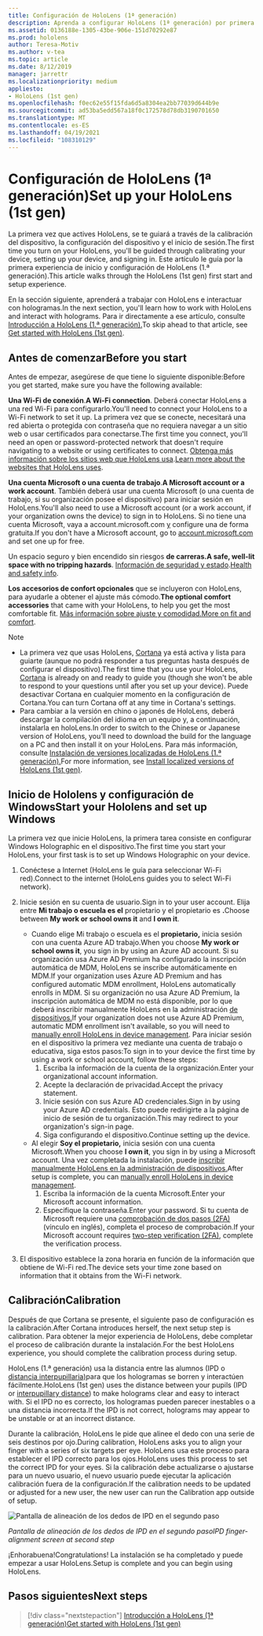```yaml
---
title: Configuración de HoloLens (1ª generación)
description: Aprenda a configurar HoloLens (1ª generación) por primera vez en una red Wi-Fi con una cuenta de Microsoft (MSA) o Azure Active Directory (AAD).
ms.assetid: 0136188e-1305-43be-906e-151d70292e87
ms.prod: hololens
author: Teresa-Motiv
ms.author: v-tea
ms.topic: article
ms.date: 8/12/2019
manager: jarrettr
ms.localizationpriority: medium
appliesto:
- HoloLens (1st gen)
ms.openlocfilehash: f0ec62e55f15fda6d5a8304ea2bb77039d644b9e
ms.sourcegitcommit: ad53ba5edd567a18f0c172578d78db3190701650
ms.translationtype: MT
ms.contentlocale: es-ES
ms.lasthandoff: 04/19/2021
ms.locfileid: "108310129"
---
```

# <a name="set-up-your-hololens-1st-gen"></a><span data-ttu-id="933c3-103">Configuración de HoloLens (1ª generación)</span><span class="sxs-lookup"><span data-stu-id="933c3-103">Set up your HoloLens (1st gen)</span></span>

<span data-ttu-id="933c3-104">La primera vez que actives HoloLens, se te guiará a través de la calibración del dispositivo, la configuración del dispositivo y el inicio de sesión.</span><span class="sxs-lookup"><span data-stu-id="933c3-104">The first time you turn on your HoloLens, you'll be guided through calibrating your device, setting up your device, and signing in.</span></span>  <span data-ttu-id="933c3-105">Este artículo le guía por la primera experiencia de inicio y configuración de HoloLens (1.ª generación).</span><span class="sxs-lookup"><span data-stu-id="933c3-105">This article walks through the HoloLens (1st gen) first start and setup experience.</span></span>

<span data-ttu-id="933c3-106">En la sección siguiente, aprenderá a trabajar con HoloLens e interactuar con hologramas.</span><span class="sxs-lookup"><span data-stu-id="933c3-106">In the next section, you'll learn how to work with HoloLens and interact with holograms.</span></span> <span data-ttu-id="933c3-107">Para ir directamente a ese artículo, consulte [Introducción a HoloLens (1.ª generación).](hololens1-basic-usage.md)</span><span class="sxs-lookup"><span data-stu-id="933c3-107">To skip ahead to that article, see [Get started with HoloLens (1st gen)](hololens1-basic-usage.md).</span></span>

## <a name="before-you-start"></a><span data-ttu-id="933c3-108">Antes de comenzar</span><span class="sxs-lookup"><span data-stu-id="933c3-108">Before you start</span></span>

<span data-ttu-id="933c3-109">Antes de empezar, asegúrese de que tiene lo siguiente disponible:</span><span class="sxs-lookup"><span data-stu-id="933c3-109">Before you get started, make sure you have the following available:</span></span>

<span data-ttu-id="933c3-110">**Una Wi-Fi de conexión**.</span><span class="sxs-lookup"><span data-stu-id="933c3-110">**A Wi-Fi connection**.</span></span> <span data-ttu-id="933c3-111">Deberá conectar HoloLens a una red Wi-Fi para configurarlo.</span><span class="sxs-lookup"><span data-stu-id="933c3-111">You'll need to connect your HoloLens to a Wi-Fi network to set it up.</span></span> <span data-ttu-id="933c3-112">La primera vez que se conecte, necesitará una red abierta o protegida con contraseña que no requiera navegar a un sitio web o usar certificados para conectarse.</span><span class="sxs-lookup"><span data-stu-id="933c3-112">The first time you connect, you'll need an open or password-protected network that doesn't require navigating to a website or using certificates to connect.</span></span> <span data-ttu-id="933c3-113">[Obtenga más información sobre los sitios web que HoloLens usa](hololens-offline.md).</span><span class="sxs-lookup"><span data-stu-id="933c3-113">[Learn more about the websites that HoloLens uses](hololens-offline.md).</span></span>

<span data-ttu-id="933c3-114">**Una cuenta Microsoft o una cuenta de trabajo**.</span><span class="sxs-lookup"><span data-stu-id="933c3-114">**A Microsoft account or a work account**.</span></span> <span data-ttu-id="933c3-115">También deberá usar una cuenta Microsoft (o una cuenta de trabajo, si su organización posee el dispositivo) para iniciar sesión en HoloLens.</span><span class="sxs-lookup"><span data-stu-id="933c3-115">You'll also need to use a Microsoft account (or a work account, if your organization owns the device) to sign in to HoloLens.</span></span> <span data-ttu-id="933c3-116">Si no tiene una cuenta Microsoft, vaya a account.microsoft.com [y](https://account.microsoft.com) configure una de forma gratuita.</span><span class="sxs-lookup"><span data-stu-id="933c3-116">If you don't have a Microsoft account, go to [account.microsoft.com](https://account.microsoft.com) and set one up for free.</span></span>

<span data-ttu-id="933c3-117">Un espacio seguro y bien encendido sin riesgos **de carreras.**</span><span class="sxs-lookup"><span data-stu-id="933c3-117">**A safe, well-lit space with no tripping hazards**.</span></span> <span data-ttu-id="933c3-118">[Información de seguridad y estado](https://go.microsoft.com/fwlink/p/?LinkId=746661).</span><span class="sxs-lookup"><span data-stu-id="933c3-118">[Health and safety info](https://go.microsoft.com/fwlink/p/?LinkId=746661).</span></span>

<span data-ttu-id="933c3-119">**Los accesorios de confort opcionales** que se incluyeron con HoloLens, para ayudarle a obtener el ajuste más cómodo.</span><span class="sxs-lookup"><span data-stu-id="933c3-119">**The optional comfort accessories** that came with your HoloLens, to help you get the most comfortable fit.</span></span> <span data-ttu-id="933c3-120">[Más información sobre ajuste y comodidad.](https://support.microsoft.com/help/12632/hololens-fit-your-hololens)</span><span class="sxs-lookup"><span data-stu-id="933c3-120">[More on fit and comfort](https://support.microsoft.com/help/12632/hololens-fit-your-hololens).</span></span>

> [!NOTE]
>  
> - <span data-ttu-id="933c3-121">La primera vez que usas HoloLens, [Cortana](hololens-cortana.md) ya está activa y lista para guiarte (aunque no podrá responder a tus preguntas hasta después de configurar el dispositivo).</span><span class="sxs-lookup"><span data-stu-id="933c3-121">The first time that you use your HoloLens, [Cortana](hololens-cortana.md) is already on and ready to guide you (though she won't be able to respond to your questions until after you set up your device).</span></span> <span data-ttu-id="933c3-122">Puede desactivar Cortana en cualquier momento en la configuración de Cortana.</span><span class="sxs-lookup"><span data-stu-id="933c3-122">You can turn Cortana off at any time in Cortana's settings.</span></span>
> - <span data-ttu-id="933c3-123">Para cambiar a la versión en chino o japonés de HoloLens, deberá descargar la compilación del idioma en un equipo y, a continuación, instalarla en holoLens.</span><span class="sxs-lookup"><span data-stu-id="933c3-123">In order to switch to the Chinese or Japanese version of HoloLens, you’ll need to download the build for the language on a PC and then install it on your HoloLens.</span></span> <span data-ttu-id="933c3-124">Para más información, consulte [Instalación de versiones localizadas de HoloLens (1.ª generación).](hololens1-install-localized.md)</span><span class="sxs-lookup"><span data-stu-id="933c3-124">For more information, see [Install localized versions of HoloLens (1st gen)](hololens1-install-localized.md).</span></span>

## <a name="start-your-hololens-and-set-up-windows"></a><span data-ttu-id="933c3-125">Inicio de Hololens y configuración de Windows</span><span class="sxs-lookup"><span data-stu-id="933c3-125">Start your Hololens and set up Windows</span></span>

<span data-ttu-id="933c3-126">La primera vez que inicie HoloLens, la primera tarea consiste en configurar Windows Holographic en el dispositivo.</span><span class="sxs-lookup"><span data-stu-id="933c3-126">The first time you start your HoloLens, your first task is to set up Windows Holographic on your device.</span></span>

1. <span data-ttu-id="933c3-127">Conéctese a Internet (HoloLens le guía para seleccionar Wi-Fi red).</span><span class="sxs-lookup"><span data-stu-id="933c3-127">Connect to the internet (HoloLens guides you to select Wi-Fi network).</span></span>

1. <span data-ttu-id="933c3-128">Inicie sesión en su cuenta de usuario.</span><span class="sxs-lookup"><span data-stu-id="933c3-128">Sign in to your user account.</span></span> <span data-ttu-id="933c3-129">Elija entre **Mi trabajo o escuela es el** propietario y el propietario es **.**</span><span class="sxs-lookup"><span data-stu-id="933c3-129">Choose between **My work or school owns it** and **I own it**.</span></span>
    - <span data-ttu-id="933c3-130">Cuando elige Mi trabajo o escuela es el **propietario,** inicia sesión con una cuenta Azure AD trabajo.</span><span class="sxs-lookup"><span data-stu-id="933c3-130">When you choose **My work or school owns it**, you sign in by using an Azure AD account.</span></span> <span data-ttu-id="933c3-131">Si su organización usa Azure AD Premium ha configurado la inscripción automática de MDM, HoloLens se inscribe automáticamente en MDM.</span><span class="sxs-lookup"><span data-stu-id="933c3-131">If your organization uses Azure AD Premium and has configured automatic MDM enrollment, HoloLens automatically enrolls in MDM.</span></span> <span data-ttu-id="933c3-132">Si su organización no usa Azure AD Premium, la inscripción automática de MDM no está disponible, por lo que deberá inscribir manualmente HoloLens en la administración [de dispositivos.](hololens-enroll-mdm.md#different-ways-to-enroll)</span><span class="sxs-lookup"><span data-stu-id="933c3-132">If your organization does not use Azure AD Premium, automatic MDM enrollment isn't available, so you will need to [manually enroll HoloLens in device management](hololens-enroll-mdm.md#different-ways-to-enroll).</span></span> <span data-ttu-id="933c3-133">Para iniciar sesión en el dispositivo la primera vez mediante una cuenta de trabajo o educativa, siga estos pasos:</span><span class="sxs-lookup"><span data-stu-id="933c3-133">To sign in to your device the first time by using a work or school account, follow these steps:</span></span>
        1. <span data-ttu-id="933c3-134">Escriba la información de la cuenta de la organización.</span><span class="sxs-lookup"><span data-stu-id="933c3-134">Enter your organizational account information.</span></span>
        1. <span data-ttu-id="933c3-135">Acepte la declaración de privacidad.</span><span class="sxs-lookup"><span data-stu-id="933c3-135">Accept the privacy statement.</span></span>
        1. <span data-ttu-id="933c3-136">Inicie sesión con sus Azure AD credenciales.</span><span class="sxs-lookup"><span data-stu-id="933c3-136">Sign in by using your Azure AD credentials.</span></span> <span data-ttu-id="933c3-137">Esto puede redirigirte a la página de inicio de sesión de tu organización.</span><span class="sxs-lookup"><span data-stu-id="933c3-137">This may redirect to your organization's sign-in page.</span></span>
        1. <span data-ttu-id="933c3-138">Siga configurando el dispositivo.</span><span class="sxs-lookup"><span data-stu-id="933c3-138">Continue setting up the device.</span></span>
    - <span data-ttu-id="933c3-139">Al elegir **Soy el propietario,** inicia sesión con una cuenta Microsoft.</span><span class="sxs-lookup"><span data-stu-id="933c3-139">When you choose **I own it**, you sign in by using a Microsoft account.</span></span> <span data-ttu-id="933c3-140">Una vez completada la instalación, puede [inscribir manualmente HoloLens en la administración de dispositivos.](hololens-enroll-mdm.md#different-ways-to-enroll)</span><span class="sxs-lookup"><span data-stu-id="933c3-140">After setup is complete, you can [manually enroll HoloLens in device management](hololens-enroll-mdm.md#different-ways-to-enroll).</span></span>
        1. <span data-ttu-id="933c3-141">Escriba la información de la cuenta Microsoft.</span><span class="sxs-lookup"><span data-stu-id="933c3-141">Enter your Microsoft account information.</span></span>
        1. <span data-ttu-id="933c3-142">Especifique la contraseña.</span><span class="sxs-lookup"><span data-stu-id="933c3-142">Enter your password.</span></span> <span data-ttu-id="933c3-143">Si tu cuenta de Microsoft requiere una [comprobación de dos pasos (2FA)](https://blogs.technet.microsoft.com/microsoft_blog/2013/04/17/microsoft-account-gets-more-secure/) (vínculo en inglés), completa el proceso de comprobación.</span><span class="sxs-lookup"><span data-stu-id="933c3-143">If your Microsoft account requires [two-step verification (2FA)](https://blogs.technet.microsoft.com/microsoft_blog/2013/04/17/microsoft-account-gets-more-secure/), complete the verification process.</span></span>

1. <span data-ttu-id="933c3-144">El dispositivo establece la zona horaria en función de la información que obtiene de Wi-Fi red.</span><span class="sxs-lookup"><span data-stu-id="933c3-144">The device sets your time zone based on information that it obtains from the Wi-Fi network.</span></span>

## <a name="calibration"></a><span data-ttu-id="933c3-145">Calibración</span><span class="sxs-lookup"><span data-stu-id="933c3-145">Calibration</span></span>

<span data-ttu-id="933c3-146">Después de que Cortana se presente, el siguiente paso de configuración es la calibración.</span><span class="sxs-lookup"><span data-stu-id="933c3-146">After Cortana introduces herself, the next setup step is calibration.</span></span> <span data-ttu-id="933c3-147">Para obtener la mejor experiencia de HoloLens, debe completar el proceso de calibración durante la instalación.</span><span class="sxs-lookup"><span data-stu-id="933c3-147">For the best HoloLens experience, you should complete the calibration process during setup.</span></span>

<span data-ttu-id="933c3-148">HoloLens (1.ª generación) usa la distancia entre las alumnos (IPD o [distancia interpupillaria)](https://en.wikipedia.org/wiki/Interpupillary_distance)para que los hologramas se borren y interactúen fácilmente.</span><span class="sxs-lookup"><span data-stu-id="933c3-148">HoloLens (1st gen) uses the distance between your pupils (IPD or [interpupillary distance](https://en.wikipedia.org/wiki/Interpupillary_distance)) to make holograms clear and easy to interact with.</span></span> <span data-ttu-id="933c3-149">Si el IPD no es correcto, los hologramas pueden parecer inestables o a una distancia incorrecta.</span><span class="sxs-lookup"><span data-stu-id="933c3-149">If the IPD is not correct, holograms may appear to be unstable or at an incorrect distance.</span></span>

<span data-ttu-id="933c3-150">Durante la calibración, HoloLens le pide que alinee el dedo con una serie de seis destinos por ojo.</span><span class="sxs-lookup"><span data-stu-id="933c3-150">During calibration, HoloLens asks you to align your finger with a series of six targets per eye.</span></span> <span data-ttu-id="933c3-151">HoloLens usa este proceso para establecer el IPD correcto para los ojos.</span><span class="sxs-lookup"><span data-stu-id="933c3-151">HoloLens uses this process to set the correct IPD for your eyes.</span></span> <span data-ttu-id="933c3-152">Si la calibración debe actualizarse o ajustarse para un nuevo usuario, el nuevo usuario puede ejecutar la aplicación calibración fuera de la configuración.</span><span class="sxs-lookup"><span data-stu-id="933c3-152">If the calibration needs to be updated or adjusted for a new user, the new user can run the Calibration app  outside of setup.</span></span>

![Pantalla de alineación de los dedos de IPD en el segundo paso](./images/ipd-finger-alignment-300px.jpg)

<span data-ttu-id="933c3-154">*Pantalla de alineación de los dedos de IPD en el segundo paso*</span><span class="sxs-lookup"><span data-stu-id="933c3-154">*IPD finger-alignment screen at second step*</span></span>

<span data-ttu-id="933c3-155">¡Enhorabuena!</span><span class="sxs-lookup"><span data-stu-id="933c3-155">Congratulations!</span></span> <span data-ttu-id="933c3-156">La instalación se ha completado y puede empezar a usar HoloLens.</span><span class="sxs-lookup"><span data-stu-id="933c3-156">Setup is complete and you can begin using HoloLens.</span></span>

## <a name="next-steps"></a><span data-ttu-id="933c3-157">Pasos siguientes</span><span class="sxs-lookup"><span data-stu-id="933c3-157">Next steps</span></span>

> [!div class="nextstepaction"]
> [<span data-ttu-id="933c3-158">Introducción a HoloLens (1ª generación)</span><span class="sxs-lookup"><span data-stu-id="933c3-158">Get started with HoloLens (1st gen)</span></span>](hololens1-basic-usage.md)
